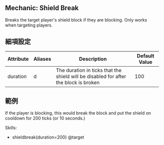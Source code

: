 Mechanic: Shield Break
--------------------------

Breaks the target player's shield block if they are blocking. Only works when targeting players.

細項設定
----------

| Attribute | Aliases| Description | Default Value |
|-----------|------------|----------------------------------------------------------------------------------------------------------------|---------------|
| duration  | d  | The duration in ticks that the shield will be disabled for after the block is broken | 100  |

  

範例
--------

If the player is blocking, this would break the block and put the shield on cooldown for 200 ticks (or 10 seconds.)

Skills:
- shieldbreak{duration=200} @target